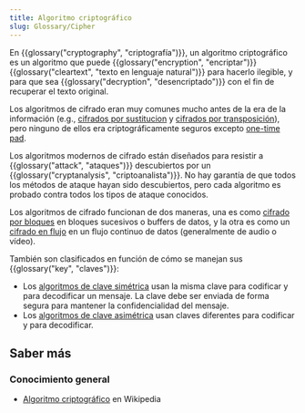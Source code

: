 ```yaml
---
title: Algoritmo criptográfico
slug: Glossary/Cipher
---
```


En {{glossary("cryptography", "criptografía")}}, un algoritmo criptográfico es un algoritmo que puede {{glossary("encryption", "encriptar")}} {{glossary("cleartext", "texto en lenguaje natural")}} para hacerlo ilegible, y para que sea {{glossary("decryption", "desencriptado")}} con el fin de recuperar el texto original.

Los algoritmos de cifrado eran muy comunes mucho antes de la era de la información (e.g., [cifrados por sustitucion](https://es.wikipedia.org/wiki/Cifrado_por_sustituci%C3%B3n) y [cifrados por transposición](https://es.wikipedia.org/wiki/Cifrado_por_transposici%C3%B3n)), pero ninguno de ellos era criptográficamente seguros excepto [one-time pad](https://es.wikipedia.org/wiki/Libreta_de_un_solo_uso).

Los algoritmos modernos de cifrado están diseñados para resistir a {{glossary("attack", "ataques")}} descubiertos por un {{glossary("cryptanalysis", "criptoanalista")}}. No hay garantía de que todos los métodos de ataque hayan sido descubiertos, pero cada algoritmo es probado contra todos los tipos de ataque conocidos.

Los algoritmos de cifrado funcionan de dos maneras, una es como [cifrado por bloques](https://es.wikipedia.org/wiki/Cifrado_por_bloques) en bloques sucesivos o buffers de datos, y la otra es como un [cifrado en flujo](https://es.wikipedia.org/wiki/Cifrador_de_flujo) en un flujo continuo de datos (generalmente de audio o vídeo).

También son clasificados en función de cómo se manejan sus {{glossary("key", "claves")}}:

- Los [algoritmos de clave simétrica](https://es.wikipedia.org/wiki/Criptograf%C3%ADa_simétrica) usan la misma clave para codificar y para decodificar un mensaje. La clave debe ser enviada de forma segura para mantener la confidencialidad del mensaje.
- Los [algoritmos de clave asimétrica](https://es.wikipedia.org/wiki/Criptograf%C3%ADa_asimétrica) usan claves diferentes para codificar y para decodificar.

## Saber más

### Conocimiento general

- [Algoritmo criptográfico](https://es.wikipedia.org/wiki/Algoritmo_criptográfico) en Wikipedia
